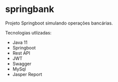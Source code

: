 # springbank
Projeto Springboot simulando operações bancárias.

Tecnologias utlizadas:
* Java 11
* Springboot
* Rest API
* JWT
* Swagger
* MySql
* Jasper Report

